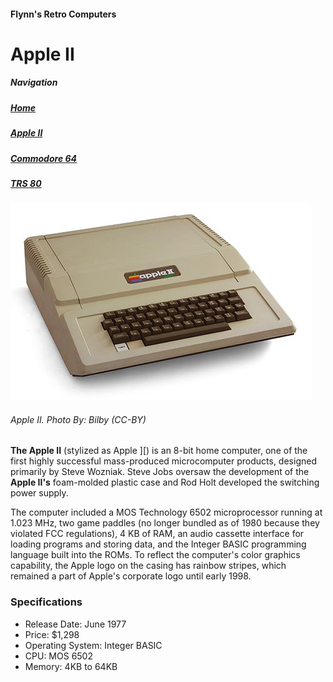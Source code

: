 <!--<!DOCTYPE html>
<html>

<head>
		<meta charset=“utf-8”>
		<title>Apple Macintosh</title>
<!--The title is the text on top the window or tab -->
</head> 

<body>
<h4>Flynn's Retro Computers</h4>
<h1>Apple II</h1>

<h5>Navigation</h5>
<h5><a href="index.md">Home</a></h5>
<h5><a href="apple-ii.md">Apple II</a></h5>
<h5><a href="commodore-64.md">Commodore 64</a></h5>
<h5><a href="trs-80.md">TRS 80</a></h5>
<!--remember to add link tags to the navigation -->

<img src="apple-ii.jpg" alt="Apple II">
<h6>Apple II. <em>Photo By: Bilby (CC-BY)</em></h6>

<p><strong>The Apple II</strong> (stylized as Apple ][) is an 8-bit home computer, one of the first highly successful mass-produced microcomputer products, designed primarily by Steve Wozniak. Steve Jobs oversaw the development of the <strong>Apple II's</strong> foam-molded plastic case and Rod Holt developed the switching power supply.</p>

<p>The computer included a MOS Technology 6502 microprocessor running at 1.023 MHz, two game paddles (no longer bundled as of 1980 because they violated FCC regulations), 4 KB of RAM, an audio cassette interface for loading programs and storing data, and the Integer BASIC programming language built into the ROMs. To reflect the computer's color graphics capability, the Apple logo on the casing has rainbow stripes, which remained a part of Apple's corporate logo until early 1998.</p>


<h3>Specifications</h3>
<ul>
<li>Release Date: June 1977</li>
<li>Price: $1,298</li>
<li> Operating System: Integer BASIC</li>
<li>CPU: MOS 6502</li>
<li>Memory: 4KB to 64KB</li>
</ul>
</body>
